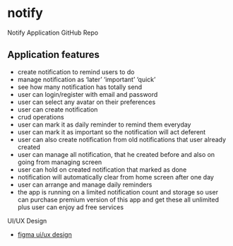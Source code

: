 # notify

Notify Application GitHub Repo

## Application features

- create notification to remind users to do
- manage notification as ‘later’ ‘important’ ‘quick’
- see how many notification has totally send
- user can login/register with email and password
- user can select any avatar on their preferences
- user can create notification
- crud operations
- user can mark it as daily reminder to remind them everyday
- user can mark it as important so the notification will act deferent
- user can also create notification from old notifications that user already created
- user can manage all notification, that he created before and also on going from managing screen
- user can hold on created notification that marked as done
- notification will automatically clear from home screen after one day
- user can arrange and manage daily reminders
- the app is running on a limited notification count and storage so user can purchase premium version of this app and get these all unlimited plus user can enjoy ad free services

UI/UX Design 
- [figma ui/ux design](https://www.figma.com/file/px1xPgjl1Ulpn4AAg7DCJC/Notify?node-id=0%3A1&t=LiCJiYFnnZuY0ebo-0)